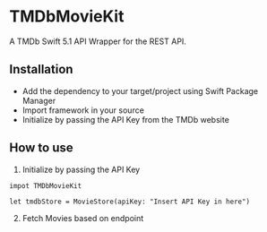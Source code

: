 # TMDbMovieKit

A TMDb Swift 5.1 API Wrapper for the REST API.

## Installation
- Add the dependency to your target/project using Swift Package Manager
- Import framework in your source
- Initialize by passing the API Key from the TMDb website

## How to use
1. Initialize by passing the API Key
```
impot TMDbMovieKit

let tmdbStore = MovieStore(apiKey: "Insert API Key in here")
```
2. Fetch Movies based on endpoint
```



```


